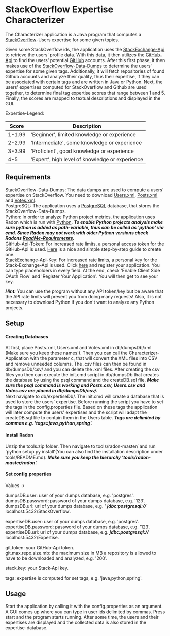 # StackOverflow Expertise Characterizer

The Characterizer application is a Java program that computes a [StackOverflow](https://stackoverflow.com/)-Users expertise for some given topics.

Given some StackOverflow ids, the application uses the [StackExchange-Api](https://api.stackexchange.com/) to retrieve the users' profile data. With this data, it then utilizes the [GitHub-Api](https://docs.github.com/en/rest?apiVersion=2022-11-28) to find the users' potential [GitHub](https://github.com/) accounts. After this first phase, it then makes use of the [StackOverflow-Data-Dumps](https://archive.org/details/stackexchange) to determine the users' expertise for some given tags. Additionally, it will fetch repositories of found Github accounts and analyze their quality, thus their expertise, if they can be associated with certain tags and are written in Java or Python. Next, the users' expertises computed for StackOverflow and Github are used together, to determine final tag expertise scores that range between 1 and 5. Finally, the scores are mapped to textual descriptions and displayed in the GUI. 

Expertise-Legend:

| Score | Description |
|-------|-------------|
| 1-1.99| 'Beginner', limited knowledge or experience |
| 2-2.99| 'Intermediate', some knowledge or experience |
| 3-3.99| 'Proficient', good knowledge or experience |
| 4-5| 'Expert', high level of knowledge or experience |

## Requirements

StackOverflow-Data-Dumps: The data dumps are used to compute a users' expertise on StackOverflow. You need to download [Users.xml](https://archive.org/download/stackexchange/stackoverflow.com-Users.7z), [Posts.xml](https://archive.org/download/stackexchange/stackoverflow.com-Posts.7z) and [Votes.xml](https://archive.org/download/stackexchange/stackoverflow.com-Votes.7z). <br>
PostgreSQL: The application uses a [PostgreSQL](https://www.python.org/downloads/) database, that stores the StackOverflow-Data-Dumps.<br>
Python: In order to analyze Python project metrics, the application uses Radon which is run with [Python](https://www.python.org/downloads/). ***To enable Python projects analysis make sure python is added as path-variable, thus can be called as 'python' via cmd. Since Radon may not work with older Python versions check Radons [ReadMe-Requirements](https://github.com/rubik/radon/blob/master/README.rst).*** <br>
GitHub-Api-Token: For increased rate limits, a personal access token for the GitHub-Api is used.                                                                 [Here](https://docs.github.com/en/enterprise-server@3.4/authentication/keeping-your-account-and-data-secure/creating-a-personal-access-token) is a nice and simple step-by-step guide to create one. <br>
StackExchange-Api-Key: For increased rate limits, a personal key for the Stack-Exchange-Api is used. Click [here](https://stackapps.com/apps/oauth/register) and register your application. You can type placeholders in every field. At the end, check 'Enable Client Side OAuth Flow' and 'Register Your Application'. You will then get to see your key. <br>

***Hint:*** You can use the program without any API token/key but be aware that the API rate limits will prevent you from doing many requests! Also, it is not necessary to download Python if you don't want to analyze any Python projects.

## Setup 

#### Creating Databases

At first, place Posts.xml, Users.xml and Votes.xml in db/dumpsDb/xml (Make sure you keep these names!). Then you can call the Characterizer-Application with the parameter c, that will convert the XML files into CSV and remove unneeded columns. The .csv files can then be found in db/dumpsDb/csv/ and you can delete the .xml files. After creating the csv files you then can execute the init.cmd script in db/dumpsDb that creates the database by using the psql command and the createDB.sql file. ***Make sure the psql command is working and Posts.csv, Users.csv and Votes.csv are placed in db/dumpsDb/csv/.***
<br>
Next navigate to db/expertiseDb/. The init.cmd will create a database that is used to store the users' expertise. Before running the script you have to set the tags in the config.properties file. Based on these tags the application will later compute the users' expertises and the script will adapt the createDB.sql file to contain them in the Users table. ***Tags are delimited by commas e.g. 'tags=java,python,spring'.***

#### Install Radon

Unzip the tools.zip folder. Then navigate to tools/radon-master/ and run 'python setup.py install'(You can also find the installation description under tools/README.md). ***Make sure you keep the hierarchy 'tools/radon-master/radon'.***

#### Set config.properties

Values -> <br>

dumpsDB.user: user of your dumps database, e.g. 'postgres'. <br>
dumpsDB.password: password of your dumps database, e.g. '123'. <br>
dumpsDB.url: url of your dumps database, e.g. ' ***jdbc:postgresql://*** localhost:5432/StackOverflow'. <br>

expertiseDB.user: user of your dumps database, e.g. 'postgres'. <br>
expertiseDB.password: password of your dumps database, e.g. '123'. <br>
expertiseDB.url: url of your dumps database, e.g. ***jdbc:postgresql://*** localhost:5432/Expertise. <br>

git.token: your GitHub-Api token. <br>
git.max.repo.size.mb: the maximum size in MB a repository is allowed to have to be downloaded and analyzed, e.g. '200'.<br>

stack.key: your Stack-Api key. <br>

tags: expertise is computed for set tags, e.g. 'java,python,spring'. <br>


## Usage

Start the application by calling it with the config.properties as an argument. A GUI comes up where you can type in user ids delimited by commas. Press start and the program starts running. After some time, the users and their expertises are displayed and the collected data is also stored in the expertise-database. 

